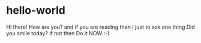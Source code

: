 # hello-world
Hi there!
How are you? and if you are reading then I just to ask one thing Did you smile today? 
If not then Do it NOW :-)

